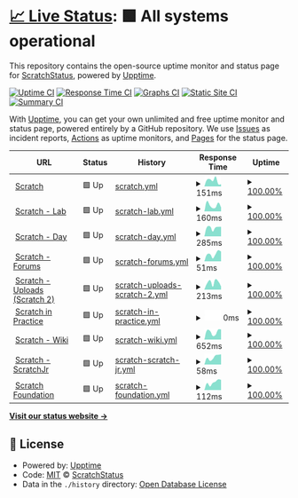 # [📈 Live Status](https://scratchstatus.github.io): <!--live status--> **🟩 All systems operational**

This repository contains the open-source uptime monitor and status page for [ScratchStatus](scratchstatus.github.io), powered by [Upptime](https://github.com/upptime/upptime).

[![Uptime CI](https://github.com/scratchstatus/scratchstatus.github.io/workflows/Uptime%20CI/badge.svg)](https://github.com/upptime/upptime/actions?query=workflow%3A%22Uptime+CI%22)
[![Response Time CI](https://github.com/scratchstatus/scratchstatus.github.io/workflows/Response%20Time%20CI/badge.svg)](https://github.com/upptime/upptime/actions?query=workflow%3A%22Response+Time+CI%22)
[![Graphs CI](https://github.com/scratchstatus/scratchstatus.github.io/workflows/Graphs%20CI/badge.svg)](https://github.com/upptime/upptime/actions?query=workflow%3A%22Graphs+CI%22)
[![Static Site CI](https://github.com/scratchstatus/scratchstatus.github.io/workflows/Static%20Site%20CI/badge.svg)](https://github.com/upptime/upptime/actions?query=workflow%3A%22Static+Site+CI%22)
[![Summary CI](https://github.com/scratchstatus/scratchstatus.github.io/workflows/Summary%20CI/badge.svg)](https://github.com/upptime/upptime/actions?query=workflow%3A%22Summary+CI%22)

With [Upptime](https://upptime.js.org), you can get your own unlimited and free uptime monitor and status page, powered entirely by a GitHub repository. We use [Issues](https://github.com/scratchstatus/scratchstatus.github.io/issues) as incident reports, [Actions](https://github.com/scratchstatus/scratchstatus.github.io/actions) as uptime monitors, and [Pages](https://scratchstatus.github.io) for the status page.

<!--start: status pages-->
<!-- This summary is generated by Upptime (https://github.com/upptime/upptime) -->
<!-- Do not edit this manually, your changes will be overwritten -->
<!-- prettier-ignore -->
| URL | Status | History | Response Time | Uptime |
| --- | ------ | ------- | ------------- | ------ |
| <img alt="" src="https://favicons.githubusercontent.com/scratch.mit.edu" height="13"> [Scratch](https://scratch.mit.edu) | 🟩 Up | [scratch.yml](https://github.com/ScratchStatus-New/scratchstatus-new.github.io/commits/HEAD/history/scratch.yml) | <details><summary><img alt="Response time graph" src="./graphs/scratch/response-time-week.png" height="20"> 151ms</summary><br><a href="https://scratchstatus.github.io/history/scratch"><img alt="Response time 151" src="https://img.shields.io/endpoint?url=https%3A%2F%2Fraw.githubusercontent.com%2FScratchStatus-New%2Fscratchstatus-new.github.io%2FHEAD%2Fapi%2Fscratch%2Fresponse-time.json"></a><br><a href="https://scratchstatus.github.io/history/scratch"><img alt="24-hour response time 151" src="https://img.shields.io/endpoint?url=https%3A%2F%2Fraw.githubusercontent.com%2FScratchStatus-New%2Fscratchstatus-new.github.io%2FHEAD%2Fapi%2Fscratch%2Fresponse-time-day.json"></a><br><a href="https://scratchstatus.github.io/history/scratch"><img alt="7-day response time 151" src="https://img.shields.io/endpoint?url=https%3A%2F%2Fraw.githubusercontent.com%2FScratchStatus-New%2Fscratchstatus-new.github.io%2FHEAD%2Fapi%2Fscratch%2Fresponse-time-week.json"></a><br><a href="https://scratchstatus.github.io/history/scratch"><img alt="30-day response time 151" src="https://img.shields.io/endpoint?url=https%3A%2F%2Fraw.githubusercontent.com%2FScratchStatus-New%2Fscratchstatus-new.github.io%2FHEAD%2Fapi%2Fscratch%2Fresponse-time-month.json"></a><br><a href="https://scratchstatus.github.io/history/scratch"><img alt="1-year response time 151" src="https://img.shields.io/endpoint?url=https%3A%2F%2Fraw.githubusercontent.com%2FScratchStatus-New%2Fscratchstatus-new.github.io%2FHEAD%2Fapi%2Fscratch%2Fresponse-time-year.json"></a></details> | <details><summary><a href="https://scratchstatus.github.io/history/scratch">100.00%</a></summary><a href="https://scratchstatus.github.io/history/scratch"><img alt="All-time uptime 100.00%" src="https://img.shields.io/endpoint?url=https%3A%2F%2Fraw.githubusercontent.com%2FScratchStatus-New%2Fscratchstatus-new.github.io%2FHEAD%2Fapi%2Fscratch%2Fuptime.json"></a><br><a href="https://scratchstatus.github.io/history/scratch"><img alt="24-hour uptime 100.00%" src="https://img.shields.io/endpoint?url=https%3A%2F%2Fraw.githubusercontent.com%2FScratchStatus-New%2Fscratchstatus-new.github.io%2FHEAD%2Fapi%2Fscratch%2Fuptime-day.json"></a><br><a href="https://scratchstatus.github.io/history/scratch"><img alt="7-day uptime 100.00%" src="https://img.shields.io/endpoint?url=https%3A%2F%2Fraw.githubusercontent.com%2FScratchStatus-New%2Fscratchstatus-new.github.io%2FHEAD%2Fapi%2Fscratch%2Fuptime-week.json"></a><br><a href="https://scratchstatus.github.io/history/scratch"><img alt="30-day uptime 100.00%" src="https://img.shields.io/endpoint?url=https%3A%2F%2Fraw.githubusercontent.com%2FScratchStatus-New%2Fscratchstatus-new.github.io%2FHEAD%2Fapi%2Fscratch%2Fuptime-month.json"></a><br><a href="https://scratchstatus.github.io/history/scratch"><img alt="1-year uptime 100.00%" src="https://img.shields.io/endpoint?url=https%3A%2F%2Fraw.githubusercontent.com%2FScratchStatus-New%2Fscratchstatus-new.github.io%2FHEAD%2Fapi%2Fscratch%2Fuptime-year.json"></a></details>
| <img alt="" src="https://favicons.githubusercontent.com/lab.scratch.mit.edu" height="13"> [Scratch - Lab](https://lab.scratch.mit.edu) | 🟩 Up | [scratch-lab.yml](https://github.com/ScratchStatus-New/scratchstatus-new.github.io/commits/HEAD/history/scratch-lab.yml) | <details><summary><img alt="Response time graph" src="./graphs/scratch-lab/response-time-week.png" height="20"> 160ms</summary><br><a href="https://scratchstatus.github.io/history/scratch-lab"><img alt="Response time 160" src="https://img.shields.io/endpoint?url=https%3A%2F%2Fraw.githubusercontent.com%2FScratchStatus-New%2Fscratchstatus-new.github.io%2FHEAD%2Fapi%2Fscratch-lab%2Fresponse-time.json"></a><br><a href="https://scratchstatus.github.io/history/scratch-lab"><img alt="24-hour response time 160" src="https://img.shields.io/endpoint?url=https%3A%2F%2Fraw.githubusercontent.com%2FScratchStatus-New%2Fscratchstatus-new.github.io%2FHEAD%2Fapi%2Fscratch-lab%2Fresponse-time-day.json"></a><br><a href="https://scratchstatus.github.io/history/scratch-lab"><img alt="7-day response time 160" src="https://img.shields.io/endpoint?url=https%3A%2F%2Fraw.githubusercontent.com%2FScratchStatus-New%2Fscratchstatus-new.github.io%2FHEAD%2Fapi%2Fscratch-lab%2Fresponse-time-week.json"></a><br><a href="https://scratchstatus.github.io/history/scratch-lab"><img alt="30-day response time 160" src="https://img.shields.io/endpoint?url=https%3A%2F%2Fraw.githubusercontent.com%2FScratchStatus-New%2Fscratchstatus-new.github.io%2FHEAD%2Fapi%2Fscratch-lab%2Fresponse-time-month.json"></a><br><a href="https://scratchstatus.github.io/history/scratch-lab"><img alt="1-year response time 160" src="https://img.shields.io/endpoint?url=https%3A%2F%2Fraw.githubusercontent.com%2FScratchStatus-New%2Fscratchstatus-new.github.io%2FHEAD%2Fapi%2Fscratch-lab%2Fresponse-time-year.json"></a></details> | <details><summary><a href="https://scratchstatus.github.io/history/scratch-lab">100.00%</a></summary><a href="https://scratchstatus.github.io/history/scratch-lab"><img alt="All-time uptime 100.00%" src="https://img.shields.io/endpoint?url=https%3A%2F%2Fraw.githubusercontent.com%2FScratchStatus-New%2Fscratchstatus-new.github.io%2FHEAD%2Fapi%2Fscratch-lab%2Fuptime.json"></a><br><a href="https://scratchstatus.github.io/history/scratch-lab"><img alt="24-hour uptime 100.00%" src="https://img.shields.io/endpoint?url=https%3A%2F%2Fraw.githubusercontent.com%2FScratchStatus-New%2Fscratchstatus-new.github.io%2FHEAD%2Fapi%2Fscratch-lab%2Fuptime-day.json"></a><br><a href="https://scratchstatus.github.io/history/scratch-lab"><img alt="7-day uptime 100.00%" src="https://img.shields.io/endpoint?url=https%3A%2F%2Fraw.githubusercontent.com%2FScratchStatus-New%2Fscratchstatus-new.github.io%2FHEAD%2Fapi%2Fscratch-lab%2Fuptime-week.json"></a><br><a href="https://scratchstatus.github.io/history/scratch-lab"><img alt="30-day uptime 100.00%" src="https://img.shields.io/endpoint?url=https%3A%2F%2Fraw.githubusercontent.com%2FScratchStatus-New%2Fscratchstatus-new.github.io%2FHEAD%2Fapi%2Fscratch-lab%2Fuptime-month.json"></a><br><a href="https://scratchstatus.github.io/history/scratch-lab"><img alt="1-year uptime 100.00%" src="https://img.shields.io/endpoint?url=https%3A%2F%2Fraw.githubusercontent.com%2FScratchStatus-New%2Fscratchstatus-new.github.io%2FHEAD%2Fapi%2Fscratch-lab%2Fuptime-year.json"></a></details>
| <img alt="" src="https://favicons.githubusercontent.com/day.scratch.mit.edu" height="13"> [Scratch - Day](https://day.scratch.mit.edu) | 🟩 Up | [scratch-day.yml](https://github.com/ScratchStatus-New/scratchstatus-new.github.io/commits/HEAD/history/scratch-day.yml) | <details><summary><img alt="Response time graph" src="./graphs/scratch-day/response-time-week.png" height="20"> 285ms</summary><br><a href="https://scratchstatus.github.io/history/scratch-day"><img alt="Response time 285" src="https://img.shields.io/endpoint?url=https%3A%2F%2Fraw.githubusercontent.com%2FScratchStatus-New%2Fscratchstatus-new.github.io%2FHEAD%2Fapi%2Fscratch-day%2Fresponse-time.json"></a><br><a href="https://scratchstatus.github.io/history/scratch-day"><img alt="24-hour response time 285" src="https://img.shields.io/endpoint?url=https%3A%2F%2Fraw.githubusercontent.com%2FScratchStatus-New%2Fscratchstatus-new.github.io%2FHEAD%2Fapi%2Fscratch-day%2Fresponse-time-day.json"></a><br><a href="https://scratchstatus.github.io/history/scratch-day"><img alt="7-day response time 285" src="https://img.shields.io/endpoint?url=https%3A%2F%2Fraw.githubusercontent.com%2FScratchStatus-New%2Fscratchstatus-new.github.io%2FHEAD%2Fapi%2Fscratch-day%2Fresponse-time-week.json"></a><br><a href="https://scratchstatus.github.io/history/scratch-day"><img alt="30-day response time 285" src="https://img.shields.io/endpoint?url=https%3A%2F%2Fraw.githubusercontent.com%2FScratchStatus-New%2Fscratchstatus-new.github.io%2FHEAD%2Fapi%2Fscratch-day%2Fresponse-time-month.json"></a><br><a href="https://scratchstatus.github.io/history/scratch-day"><img alt="1-year response time 285" src="https://img.shields.io/endpoint?url=https%3A%2F%2Fraw.githubusercontent.com%2FScratchStatus-New%2Fscratchstatus-new.github.io%2FHEAD%2Fapi%2Fscratch-day%2Fresponse-time-year.json"></a></details> | <details><summary><a href="https://scratchstatus.github.io/history/scratch-day">100.00%</a></summary><a href="https://scratchstatus.github.io/history/scratch-day"><img alt="All-time uptime 100.00%" src="https://img.shields.io/endpoint?url=https%3A%2F%2Fraw.githubusercontent.com%2FScratchStatus-New%2Fscratchstatus-new.github.io%2FHEAD%2Fapi%2Fscratch-day%2Fuptime.json"></a><br><a href="https://scratchstatus.github.io/history/scratch-day"><img alt="24-hour uptime 100.00%" src="https://img.shields.io/endpoint?url=https%3A%2F%2Fraw.githubusercontent.com%2FScratchStatus-New%2Fscratchstatus-new.github.io%2FHEAD%2Fapi%2Fscratch-day%2Fuptime-day.json"></a><br><a href="https://scratchstatus.github.io/history/scratch-day"><img alt="7-day uptime 100.00%" src="https://img.shields.io/endpoint?url=https%3A%2F%2Fraw.githubusercontent.com%2FScratchStatus-New%2Fscratchstatus-new.github.io%2FHEAD%2Fapi%2Fscratch-day%2Fuptime-week.json"></a><br><a href="https://scratchstatus.github.io/history/scratch-day"><img alt="30-day uptime 100.00%" src="https://img.shields.io/endpoint?url=https%3A%2F%2Fraw.githubusercontent.com%2FScratchStatus-New%2Fscratchstatus-new.github.io%2FHEAD%2Fapi%2Fscratch-day%2Fuptime-month.json"></a><br><a href="https://scratchstatus.github.io/history/scratch-day"><img alt="1-year uptime 100.00%" src="https://img.shields.io/endpoint?url=https%3A%2F%2Fraw.githubusercontent.com%2FScratchStatus-New%2Fscratchstatus-new.github.io%2FHEAD%2Fapi%2Fscratch-day%2Fuptime-year.json"></a></details>
| <img alt="" src="https://favicons.githubusercontent.com/scratch.mit.edu" height="13"> [Scratch - Forums](https://scratch.mit.edu/discuss) | 🟩 Up | [scratch-forums.yml](https://github.com/ScratchStatus-New/scratchstatus-new.github.io/commits/HEAD/history/scratch-forums.yml) | <details><summary><img alt="Response time graph" src="./graphs/scratch-forums/response-time-week.png" height="20"> 51ms</summary><br><a href="https://scratchstatus.github.io/history/scratch-forums"><img alt="Response time 51" src="https://img.shields.io/endpoint?url=https%3A%2F%2Fraw.githubusercontent.com%2FScratchStatus-New%2Fscratchstatus-new.github.io%2FHEAD%2Fapi%2Fscratch-forums%2Fresponse-time.json"></a><br><a href="https://scratchstatus.github.io/history/scratch-forums"><img alt="24-hour response time 51" src="https://img.shields.io/endpoint?url=https%3A%2F%2Fraw.githubusercontent.com%2FScratchStatus-New%2Fscratchstatus-new.github.io%2FHEAD%2Fapi%2Fscratch-forums%2Fresponse-time-day.json"></a><br><a href="https://scratchstatus.github.io/history/scratch-forums"><img alt="7-day response time 51" src="https://img.shields.io/endpoint?url=https%3A%2F%2Fraw.githubusercontent.com%2FScratchStatus-New%2Fscratchstatus-new.github.io%2FHEAD%2Fapi%2Fscratch-forums%2Fresponse-time-week.json"></a><br><a href="https://scratchstatus.github.io/history/scratch-forums"><img alt="30-day response time 51" src="https://img.shields.io/endpoint?url=https%3A%2F%2Fraw.githubusercontent.com%2FScratchStatus-New%2Fscratchstatus-new.github.io%2FHEAD%2Fapi%2Fscratch-forums%2Fresponse-time-month.json"></a><br><a href="https://scratchstatus.github.io/history/scratch-forums"><img alt="1-year response time 51" src="https://img.shields.io/endpoint?url=https%3A%2F%2Fraw.githubusercontent.com%2FScratchStatus-New%2Fscratchstatus-new.github.io%2FHEAD%2Fapi%2Fscratch-forums%2Fresponse-time-year.json"></a></details> | <details><summary><a href="https://scratchstatus.github.io/history/scratch-forums">100.00%</a></summary><a href="https://scratchstatus.github.io/history/scratch-forums"><img alt="All-time uptime 100.00%" src="https://img.shields.io/endpoint?url=https%3A%2F%2Fraw.githubusercontent.com%2FScratchStatus-New%2Fscratchstatus-new.github.io%2FHEAD%2Fapi%2Fscratch-forums%2Fuptime.json"></a><br><a href="https://scratchstatus.github.io/history/scratch-forums"><img alt="24-hour uptime 100.00%" src="https://img.shields.io/endpoint?url=https%3A%2F%2Fraw.githubusercontent.com%2FScratchStatus-New%2Fscratchstatus-new.github.io%2FHEAD%2Fapi%2Fscratch-forums%2Fuptime-day.json"></a><br><a href="https://scratchstatus.github.io/history/scratch-forums"><img alt="7-day uptime 100.00%" src="https://img.shields.io/endpoint?url=https%3A%2F%2Fraw.githubusercontent.com%2FScratchStatus-New%2Fscratchstatus-new.github.io%2FHEAD%2Fapi%2Fscratch-forums%2Fuptime-week.json"></a><br><a href="https://scratchstatus.github.io/history/scratch-forums"><img alt="30-day uptime 100.00%" src="https://img.shields.io/endpoint?url=https%3A%2F%2Fraw.githubusercontent.com%2FScratchStatus-New%2Fscratchstatus-new.github.io%2FHEAD%2Fapi%2Fscratch-forums%2Fuptime-month.json"></a><br><a href="https://scratchstatus.github.io/history/scratch-forums"><img alt="1-year uptime 100.00%" src="https://img.shields.io/endpoint?url=https%3A%2F%2Fraw.githubusercontent.com%2FScratchStatus-New%2Fscratchstatus-new.github.io%2FHEAD%2Fapi%2Fscratch-forums%2Fuptime-year.json"></a></details>
| <img alt="" src="https://favicons.githubusercontent.com/uploads.scratch.mit.edu" height="13"> [Scratch - Uploads (Scratch 2)](https://uploads.scratch.mit.edu/) | 🟩 Up | [scratch-uploads-scratch-2.yml](https://github.com/ScratchStatus-New/scratchstatus-new.github.io/commits/HEAD/history/scratch-uploads-scratch-2.yml) | <details><summary><img alt="Response time graph" src="./graphs/scratch-uploads-scratch-2/response-time-week.png" height="20"> 213ms</summary><br><a href="https://scratchstatus.github.io/history/scratch-uploads-scratch-2"><img alt="Response time 213" src="https://img.shields.io/endpoint?url=https%3A%2F%2Fraw.githubusercontent.com%2FScratchStatus-New%2Fscratchstatus-new.github.io%2FHEAD%2Fapi%2Fscratch-uploads-scratch-2%2Fresponse-time.json"></a><br><a href="https://scratchstatus.github.io/history/scratch-uploads-scratch-2"><img alt="24-hour response time 213" src="https://img.shields.io/endpoint?url=https%3A%2F%2Fraw.githubusercontent.com%2FScratchStatus-New%2Fscratchstatus-new.github.io%2FHEAD%2Fapi%2Fscratch-uploads-scratch-2%2Fresponse-time-day.json"></a><br><a href="https://scratchstatus.github.io/history/scratch-uploads-scratch-2"><img alt="7-day response time 213" src="https://img.shields.io/endpoint?url=https%3A%2F%2Fraw.githubusercontent.com%2FScratchStatus-New%2Fscratchstatus-new.github.io%2FHEAD%2Fapi%2Fscratch-uploads-scratch-2%2Fresponse-time-week.json"></a><br><a href="https://scratchstatus.github.io/history/scratch-uploads-scratch-2"><img alt="30-day response time 213" src="https://img.shields.io/endpoint?url=https%3A%2F%2Fraw.githubusercontent.com%2FScratchStatus-New%2Fscratchstatus-new.github.io%2FHEAD%2Fapi%2Fscratch-uploads-scratch-2%2Fresponse-time-month.json"></a><br><a href="https://scratchstatus.github.io/history/scratch-uploads-scratch-2"><img alt="1-year response time 213" src="https://img.shields.io/endpoint?url=https%3A%2F%2Fraw.githubusercontent.com%2FScratchStatus-New%2Fscratchstatus-new.github.io%2FHEAD%2Fapi%2Fscratch-uploads-scratch-2%2Fresponse-time-year.json"></a></details> | <details><summary><a href="https://scratchstatus.github.io/history/scratch-uploads-scratch-2">100.00%</a></summary><a href="https://scratchstatus.github.io/history/scratch-uploads-scratch-2"><img alt="All-time uptime 100.00%" src="https://img.shields.io/endpoint?url=https%3A%2F%2Fraw.githubusercontent.com%2FScratchStatus-New%2Fscratchstatus-new.github.io%2FHEAD%2Fapi%2Fscratch-uploads-scratch-2%2Fuptime.json"></a><br><a href="https://scratchstatus.github.io/history/scratch-uploads-scratch-2"><img alt="24-hour uptime 100.00%" src="https://img.shields.io/endpoint?url=https%3A%2F%2Fraw.githubusercontent.com%2FScratchStatus-New%2Fscratchstatus-new.github.io%2FHEAD%2Fapi%2Fscratch-uploads-scratch-2%2Fuptime-day.json"></a><br><a href="https://scratchstatus.github.io/history/scratch-uploads-scratch-2"><img alt="7-day uptime 100.00%" src="https://img.shields.io/endpoint?url=https%3A%2F%2Fraw.githubusercontent.com%2FScratchStatus-New%2Fscratchstatus-new.github.io%2FHEAD%2Fapi%2Fscratch-uploads-scratch-2%2Fuptime-week.json"></a><br><a href="https://scratchstatus.github.io/history/scratch-uploads-scratch-2"><img alt="30-day uptime 100.00%" src="https://img.shields.io/endpoint?url=https%3A%2F%2Fraw.githubusercontent.com%2FScratchStatus-New%2Fscratchstatus-new.github.io%2FHEAD%2Fapi%2Fscratch-uploads-scratch-2%2Fuptime-month.json"></a><br><a href="https://scratchstatus.github.io/history/scratch-uploads-scratch-2"><img alt="1-year uptime 100.00%" src="https://img.shields.io/endpoint?url=https%3A%2F%2Fraw.githubusercontent.com%2FScratchStatus-New%2Fscratchstatus-new.github.io%2FHEAD%2Fapi%2Fscratch-uploads-scratch-2%2Fuptime-year.json"></a></details>
| <img alt="" src="https://favicons.githubusercontent.com/sip.scratch.mit.edu" height="13"> [Scratch in Practice](https://sip.scratch.mit.edu/) | 🟩 Up | [scratch-in-practice.yml](https://github.com/ScratchStatus-New/scratchstatus-new.github.io/commits/HEAD/history/scratch-in-practice.yml) | <details><summary><img alt="Response time graph" src="./graphs/scratch-in-practice/response-time-week.png" height="20"> 0ms</summary><br><a href="https://scratchstatus.github.io/history/scratch-in-practice"><img alt="Response time 0" src="https://img.shields.io/endpoint?url=https%3A%2F%2Fraw.githubusercontent.com%2FScratchStatus-New%2Fscratchstatus-new.github.io%2FHEAD%2Fapi%2Fscratch-in-practice%2Fresponse-time.json"></a><br><a href="https://scratchstatus.github.io/history/scratch-in-practice"><img alt="24-hour response time 0" src="https://img.shields.io/endpoint?url=https%3A%2F%2Fraw.githubusercontent.com%2FScratchStatus-New%2Fscratchstatus-new.github.io%2FHEAD%2Fapi%2Fscratch-in-practice%2Fresponse-time-day.json"></a><br><a href="https://scratchstatus.github.io/history/scratch-in-practice"><img alt="7-day response time 0" src="https://img.shields.io/endpoint?url=https%3A%2F%2Fraw.githubusercontent.com%2FScratchStatus-New%2Fscratchstatus-new.github.io%2FHEAD%2Fapi%2Fscratch-in-practice%2Fresponse-time-week.json"></a><br><a href="https://scratchstatus.github.io/history/scratch-in-practice"><img alt="30-day response time 0" src="https://img.shields.io/endpoint?url=https%3A%2F%2Fraw.githubusercontent.com%2FScratchStatus-New%2Fscratchstatus-new.github.io%2FHEAD%2Fapi%2Fscratch-in-practice%2Fresponse-time-month.json"></a><br><a href="https://scratchstatus.github.io/history/scratch-in-practice"><img alt="1-year response time 0" src="https://img.shields.io/endpoint?url=https%3A%2F%2Fraw.githubusercontent.com%2FScratchStatus-New%2Fscratchstatus-new.github.io%2FHEAD%2Fapi%2Fscratch-in-practice%2Fresponse-time-year.json"></a></details> | <details><summary><a href="https://scratchstatus.github.io/history/scratch-in-practice">100.00%</a></summary><a href="https://scratchstatus.github.io/history/scratch-in-practice"><img alt="All-time uptime 100.00%" src="https://img.shields.io/endpoint?url=https%3A%2F%2Fraw.githubusercontent.com%2FScratchStatus-New%2Fscratchstatus-new.github.io%2FHEAD%2Fapi%2Fscratch-in-practice%2Fuptime.json"></a><br><a href="https://scratchstatus.github.io/history/scratch-in-practice"><img alt="24-hour uptime 100.00%" src="https://img.shields.io/endpoint?url=https%3A%2F%2Fraw.githubusercontent.com%2FScratchStatus-New%2Fscratchstatus-new.github.io%2FHEAD%2Fapi%2Fscratch-in-practice%2Fuptime-day.json"></a><br><a href="https://scratchstatus.github.io/history/scratch-in-practice"><img alt="7-day uptime 100.00%" src="https://img.shields.io/endpoint?url=https%3A%2F%2Fraw.githubusercontent.com%2FScratchStatus-New%2Fscratchstatus-new.github.io%2FHEAD%2Fapi%2Fscratch-in-practice%2Fuptime-week.json"></a><br><a href="https://scratchstatus.github.io/history/scratch-in-practice"><img alt="30-day uptime 100.00%" src="https://img.shields.io/endpoint?url=https%3A%2F%2Fraw.githubusercontent.com%2FScratchStatus-New%2Fscratchstatus-new.github.io%2FHEAD%2Fapi%2Fscratch-in-practice%2Fuptime-month.json"></a><br><a href="https://scratchstatus.github.io/history/scratch-in-practice"><img alt="1-year uptime 100.00%" src="https://img.shields.io/endpoint?url=https%3A%2F%2Fraw.githubusercontent.com%2FScratchStatus-New%2Fscratchstatus-new.github.io%2FHEAD%2Fapi%2Fscratch-in-practice%2Fuptime-year.json"></a></details>
| <img alt="" src="https://favicons.githubusercontent.com/scratch-wiki.info" height="13"> [Scratch - Wiki](https://scratch-wiki.info) | 🟩 Up | [scratch-wiki.yml](https://github.com/ScratchStatus-New/scratchstatus-new.github.io/commits/HEAD/history/scratch-wiki.yml) | <details><summary><img alt="Response time graph" src="./graphs/scratch-wiki/response-time-week.png" height="20"> 652ms</summary><br><a href="https://scratchstatus.github.io/history/scratch-wiki"><img alt="Response time 652" src="https://img.shields.io/endpoint?url=https%3A%2F%2Fraw.githubusercontent.com%2FScratchStatus-New%2Fscratchstatus-new.github.io%2FHEAD%2Fapi%2Fscratch-wiki%2Fresponse-time.json"></a><br><a href="https://scratchstatus.github.io/history/scratch-wiki"><img alt="24-hour response time 652" src="https://img.shields.io/endpoint?url=https%3A%2F%2Fraw.githubusercontent.com%2FScratchStatus-New%2Fscratchstatus-new.github.io%2FHEAD%2Fapi%2Fscratch-wiki%2Fresponse-time-day.json"></a><br><a href="https://scratchstatus.github.io/history/scratch-wiki"><img alt="7-day response time 652" src="https://img.shields.io/endpoint?url=https%3A%2F%2Fraw.githubusercontent.com%2FScratchStatus-New%2Fscratchstatus-new.github.io%2FHEAD%2Fapi%2Fscratch-wiki%2Fresponse-time-week.json"></a><br><a href="https://scratchstatus.github.io/history/scratch-wiki"><img alt="30-day response time 652" src="https://img.shields.io/endpoint?url=https%3A%2F%2Fraw.githubusercontent.com%2FScratchStatus-New%2Fscratchstatus-new.github.io%2FHEAD%2Fapi%2Fscratch-wiki%2Fresponse-time-month.json"></a><br><a href="https://scratchstatus.github.io/history/scratch-wiki"><img alt="1-year response time 652" src="https://img.shields.io/endpoint?url=https%3A%2F%2Fraw.githubusercontent.com%2FScratchStatus-New%2Fscratchstatus-new.github.io%2FHEAD%2Fapi%2Fscratch-wiki%2Fresponse-time-year.json"></a></details> | <details><summary><a href="https://scratchstatus.github.io/history/scratch-wiki">100.00%</a></summary><a href="https://scratchstatus.github.io/history/scratch-wiki"><img alt="All-time uptime 100.00%" src="https://img.shields.io/endpoint?url=https%3A%2F%2Fraw.githubusercontent.com%2FScratchStatus-New%2Fscratchstatus-new.github.io%2FHEAD%2Fapi%2Fscratch-wiki%2Fuptime.json"></a><br><a href="https://scratchstatus.github.io/history/scratch-wiki"><img alt="24-hour uptime 100.00%" src="https://img.shields.io/endpoint?url=https%3A%2F%2Fraw.githubusercontent.com%2FScratchStatus-New%2Fscratchstatus-new.github.io%2FHEAD%2Fapi%2Fscratch-wiki%2Fuptime-day.json"></a><br><a href="https://scratchstatus.github.io/history/scratch-wiki"><img alt="7-day uptime 100.00%" src="https://img.shields.io/endpoint?url=https%3A%2F%2Fraw.githubusercontent.com%2FScratchStatus-New%2Fscratchstatus-new.github.io%2FHEAD%2Fapi%2Fscratch-wiki%2Fuptime-week.json"></a><br><a href="https://scratchstatus.github.io/history/scratch-wiki"><img alt="30-day uptime 100.00%" src="https://img.shields.io/endpoint?url=https%3A%2F%2Fraw.githubusercontent.com%2FScratchStatus-New%2Fscratchstatus-new.github.io%2FHEAD%2Fapi%2Fscratch-wiki%2Fuptime-month.json"></a><br><a href="https://scratchstatus.github.io/history/scratch-wiki"><img alt="1-year uptime 100.00%" src="https://img.shields.io/endpoint?url=https%3A%2F%2Fraw.githubusercontent.com%2FScratchStatus-New%2Fscratchstatus-new.github.io%2FHEAD%2Fapi%2Fscratch-wiki%2Fuptime-year.json"></a></details>
| <img alt="" src="https://favicons.githubusercontent.com/www.scratchjr.org" height="13"> [Scratch - ScratchJr](https://www.scratchjr.org/) | 🟩 Up | [scratch-scratch-jr.yml](https://github.com/ScratchStatus-New/scratchstatus-new.github.io/commits/HEAD/history/scratch-scratch-jr.yml) | <details><summary><img alt="Response time graph" src="./graphs/scratch-scratch-jr/response-time-week.png" height="20"> 58ms</summary><br><a href="https://scratchstatus.github.io/history/scratch-scratch-jr"><img alt="Response time 58" src="https://img.shields.io/endpoint?url=https%3A%2F%2Fraw.githubusercontent.com%2FScratchStatus-New%2Fscratchstatus-new.github.io%2FHEAD%2Fapi%2Fscratch-scratch-jr%2Fresponse-time.json"></a><br><a href="https://scratchstatus.github.io/history/scratch-scratch-jr"><img alt="24-hour response time 58" src="https://img.shields.io/endpoint?url=https%3A%2F%2Fraw.githubusercontent.com%2FScratchStatus-New%2Fscratchstatus-new.github.io%2FHEAD%2Fapi%2Fscratch-scratch-jr%2Fresponse-time-day.json"></a><br><a href="https://scratchstatus.github.io/history/scratch-scratch-jr"><img alt="7-day response time 58" src="https://img.shields.io/endpoint?url=https%3A%2F%2Fraw.githubusercontent.com%2FScratchStatus-New%2Fscratchstatus-new.github.io%2FHEAD%2Fapi%2Fscratch-scratch-jr%2Fresponse-time-week.json"></a><br><a href="https://scratchstatus.github.io/history/scratch-scratch-jr"><img alt="30-day response time 58" src="https://img.shields.io/endpoint?url=https%3A%2F%2Fraw.githubusercontent.com%2FScratchStatus-New%2Fscratchstatus-new.github.io%2FHEAD%2Fapi%2Fscratch-scratch-jr%2Fresponse-time-month.json"></a><br><a href="https://scratchstatus.github.io/history/scratch-scratch-jr"><img alt="1-year response time 58" src="https://img.shields.io/endpoint?url=https%3A%2F%2Fraw.githubusercontent.com%2FScratchStatus-New%2Fscratchstatus-new.github.io%2FHEAD%2Fapi%2Fscratch-scratch-jr%2Fresponse-time-year.json"></a></details> | <details><summary><a href="https://scratchstatus.github.io/history/scratch-scratch-jr">100.00%</a></summary><a href="https://scratchstatus.github.io/history/scratch-scratch-jr"><img alt="All-time uptime 100.00%" src="https://img.shields.io/endpoint?url=https%3A%2F%2Fraw.githubusercontent.com%2FScratchStatus-New%2Fscratchstatus-new.github.io%2FHEAD%2Fapi%2Fscratch-scratch-jr%2Fuptime.json"></a><br><a href="https://scratchstatus.github.io/history/scratch-scratch-jr"><img alt="24-hour uptime 100.00%" src="https://img.shields.io/endpoint?url=https%3A%2F%2Fraw.githubusercontent.com%2FScratchStatus-New%2Fscratchstatus-new.github.io%2FHEAD%2Fapi%2Fscratch-scratch-jr%2Fuptime-day.json"></a><br><a href="https://scratchstatus.github.io/history/scratch-scratch-jr"><img alt="7-day uptime 100.00%" src="https://img.shields.io/endpoint?url=https%3A%2F%2Fraw.githubusercontent.com%2FScratchStatus-New%2Fscratchstatus-new.github.io%2FHEAD%2Fapi%2Fscratch-scratch-jr%2Fuptime-week.json"></a><br><a href="https://scratchstatus.github.io/history/scratch-scratch-jr"><img alt="30-day uptime 100.00%" src="https://img.shields.io/endpoint?url=https%3A%2F%2Fraw.githubusercontent.com%2FScratchStatus-New%2Fscratchstatus-new.github.io%2FHEAD%2Fapi%2Fscratch-scratch-jr%2Fuptime-month.json"></a><br><a href="https://scratchstatus.github.io/history/scratch-scratch-jr"><img alt="1-year uptime 100.00%" src="https://img.shields.io/endpoint?url=https%3A%2F%2Fraw.githubusercontent.com%2FScratchStatus-New%2Fscratchstatus-new.github.io%2FHEAD%2Fapi%2Fscratch-scratch-jr%2Fuptime-year.json"></a></details>
| <img alt="" src="https://favicons.githubusercontent.com/www.scratchfoundation.org" height="13"> [Scratch Foundation](https://www.scratchfoundation.org/) | 🟩 Up | [scratch-foundation.yml](https://github.com/ScratchStatus-New/scratchstatus-new.github.io/commits/HEAD/history/scratch-foundation.yml) | <details><summary><img alt="Response time graph" src="./graphs/scratch-foundation/response-time-week.png" height="20"> 112ms</summary><br><a href="https://scratchstatus.github.io/history/scratch-foundation"><img alt="Response time 112" src="https://img.shields.io/endpoint?url=https%3A%2F%2Fraw.githubusercontent.com%2FScratchStatus-New%2Fscratchstatus-new.github.io%2FHEAD%2Fapi%2Fscratch-foundation%2Fresponse-time.json"></a><br><a href="https://scratchstatus.github.io/history/scratch-foundation"><img alt="24-hour response time 112" src="https://img.shields.io/endpoint?url=https%3A%2F%2Fraw.githubusercontent.com%2FScratchStatus-New%2Fscratchstatus-new.github.io%2FHEAD%2Fapi%2Fscratch-foundation%2Fresponse-time-day.json"></a><br><a href="https://scratchstatus.github.io/history/scratch-foundation"><img alt="7-day response time 112" src="https://img.shields.io/endpoint?url=https%3A%2F%2Fraw.githubusercontent.com%2FScratchStatus-New%2Fscratchstatus-new.github.io%2FHEAD%2Fapi%2Fscratch-foundation%2Fresponse-time-week.json"></a><br><a href="https://scratchstatus.github.io/history/scratch-foundation"><img alt="30-day response time 112" src="https://img.shields.io/endpoint?url=https%3A%2F%2Fraw.githubusercontent.com%2FScratchStatus-New%2Fscratchstatus-new.github.io%2FHEAD%2Fapi%2Fscratch-foundation%2Fresponse-time-month.json"></a><br><a href="https://scratchstatus.github.io/history/scratch-foundation"><img alt="1-year response time 112" src="https://img.shields.io/endpoint?url=https%3A%2F%2Fraw.githubusercontent.com%2FScratchStatus-New%2Fscratchstatus-new.github.io%2FHEAD%2Fapi%2Fscratch-foundation%2Fresponse-time-year.json"></a></details> | <details><summary><a href="https://scratchstatus.github.io/history/scratch-foundation">100.00%</a></summary><a href="https://scratchstatus.github.io/history/scratch-foundation"><img alt="All-time uptime 100.00%" src="https://img.shields.io/endpoint?url=https%3A%2F%2Fraw.githubusercontent.com%2FScratchStatus-New%2Fscratchstatus-new.github.io%2FHEAD%2Fapi%2Fscratch-foundation%2Fuptime.json"></a><br><a href="https://scratchstatus.github.io/history/scratch-foundation"><img alt="24-hour uptime 100.00%" src="https://img.shields.io/endpoint?url=https%3A%2F%2Fraw.githubusercontent.com%2FScratchStatus-New%2Fscratchstatus-new.github.io%2FHEAD%2Fapi%2Fscratch-foundation%2Fuptime-day.json"></a><br><a href="https://scratchstatus.github.io/history/scratch-foundation"><img alt="7-day uptime 100.00%" src="https://img.shields.io/endpoint?url=https%3A%2F%2Fraw.githubusercontent.com%2FScratchStatus-New%2Fscratchstatus-new.github.io%2FHEAD%2Fapi%2Fscratch-foundation%2Fuptime-week.json"></a><br><a href="https://scratchstatus.github.io/history/scratch-foundation"><img alt="30-day uptime 100.00%" src="https://img.shields.io/endpoint?url=https%3A%2F%2Fraw.githubusercontent.com%2FScratchStatus-New%2Fscratchstatus-new.github.io%2FHEAD%2Fapi%2Fscratch-foundation%2Fuptime-month.json"></a><br><a href="https://scratchstatus.github.io/history/scratch-foundation"><img alt="1-year uptime 100.00%" src="https://img.shields.io/endpoint?url=https%3A%2F%2Fraw.githubusercontent.com%2FScratchStatus-New%2Fscratchstatus-new.github.io%2FHEAD%2Fapi%2Fscratch-foundation%2Fuptime-year.json"></a></details>

<!--end: status pages-->

[**Visit our status website →**](https://scratchstatus.github.io)

## 📄 License

- Powered by: [Upptime](https://github.com/upptime/upptime)
- Code: [MIT](./LICENSE) © [ScratchStatus](scratchstatus.github.io)
- Data in the `./history` directory: [Open Database License](https://opendatacommons.org/licenses/odbl/1-0/)
